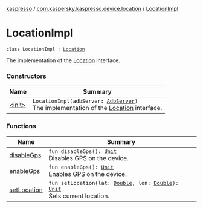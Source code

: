 [kaspresso](../../index.md) / [com.kaspersky.kaspresso.device.location](../index.md) / [LocationImpl](./index.md)

# LocationImpl

`class LocationImpl : `[`Location`](../-location/index.md)

The implementation of the [Location](../-location/index.md) interface.

### Constructors

| Name | Summary |
|---|---|
| [&lt;init&gt;](-init-.md) | `LocationImpl(adbServer: `[`AdbServer`](../../com.kaspersky.kaspresso.device.server/-adb-server/index.md)`)`<br>The implementation of the [Location](../-location/index.md) interface. |

### Functions

| Name | Summary |
|---|---|
| [disableGps](disable-gps.md) | `fun disableGps(): `[`Unit`](https://kotlinlang.org/api/latest/jvm/stdlib/kotlin/-unit/index.html)<br>Disables GPS on the device. |
| [enableGps](enable-gps.md) | `fun enableGps(): `[`Unit`](https://kotlinlang.org/api/latest/jvm/stdlib/kotlin/-unit/index.html)<br>Enables GPS on the device. |
| [setLocation](set-location.md) | `fun setLocation(lat: `[`Double`](https://kotlinlang.org/api/latest/jvm/stdlib/kotlin/-double/index.html)`, lon: `[`Double`](https://kotlinlang.org/api/latest/jvm/stdlib/kotlin/-double/index.html)`): `[`Unit`](https://kotlinlang.org/api/latest/jvm/stdlib/kotlin/-unit/index.html)<br>Sets current location. |
